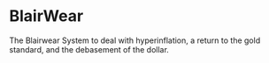 # BlairWear
The Blairwear System to deal with hyperinflation, a return to the gold standard, and the debasement of the dollar.
